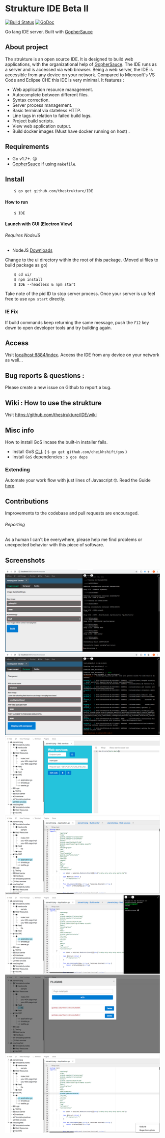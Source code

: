 # Strukture IDE Beta II
[![Build Status](https://travis-ci.org/thestrukture/IDE.svg?branch=master)](https://travis-ci.org/thestrukture/IDE)
[![GoDoc](https://godoc.org/github.com/thestrukture/IDE/api?status.svg)](https://godoc.org/github.com/thestrukture/IDE/api)

Go lang IDE server. Built with [GopherSauce](http://gophersauce.com)

## About project
The strukture is an open source IDE. It is designed to build web applications, with the organizational help of [GopherSauce](http://gophersauce.com). The IDE runs as a server and is accessed via web browser. Being a web server, the IDE is accessible from any device on your network. Compared to Microsoft's VS Code and Eclipse CHE this IDE is very minimal. It features :
- Web application resource management.
- Autocomplete between different files.
- Syntax correction.
- Server process management.
- Basic terminal via stateless HTTP.
- Line tags in relation to failed build logs.
- Project build scripts.
- View web application output.
- Build docker images (Must have docker running on host) . 

## Requirements
- Go v1.7+. 😘
- [GopherSauce](http://gophersauce.com) if using `makefile`.

## Install

		$ go get github.com/thestrukture/IDE

#### How to run

		$ IDE

#### Launch with GUI (Electron View)

###### Requires NodeJS
- NodeJS [Downloads](https://nodejs.org/en/download/)

Change to the ui directory within the root of this package. (Moved ui files to build package as go)

		$ cd ui/
		$ npm install
		$ IDE --headless & npm start

Take note of the pid ID to stop server process. Once your server is up feel free to use `npm start` directly.

### IE Fix
If build commands keep returning the same message, push the `F12` key down to open developer tools and try building again.
	
## Access

Visit [localhost:8884/index](http://localhost:8884/index). Access the IDE from any device on your network as well...

## Bug reports & questions :
Please create a new issue on Github to report a bug.

## Wiki : How to use the strukture

Visit https://github.com/thestrukture/IDE/wiki

## Misc info
How to install GoS incase the built-in installer fails.

- Install GoS [CLI](http://gophersauce.com). ( `$ go get github.com/cheikhshift/gos` )
- Install `GoS` dependencies : `$ gos deps`

### Extending
Automate your work flow with just lines of Javascript 🤓. Read the Guide [here](https://github.com/thestrukture/SpringMenu). 

## Contributions
Improvements to the codebase and pull requests are encouraged.

###### Reporting
As a human I can't be everywhere, please help me find problems or unexpected behavior with this piece of software.

## Screenshots

![screenshot](tests/5500.png)
![screenshot](tests/5501.png)
![screenshot](tests/1newsc.png)
![screenshot](tests/2newsc.png)
![screenshot](tests/3newsc.png)
![screenshot](tests/4newsc.png)
![screenshot](tests/5newsc.png)

